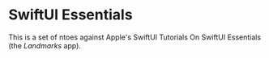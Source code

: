# SwiftUI Essentials

This is a set of ntoes against Apple's SwiftUI Tutorials On SwiftUI Essentials (the *Landmarks* app).

